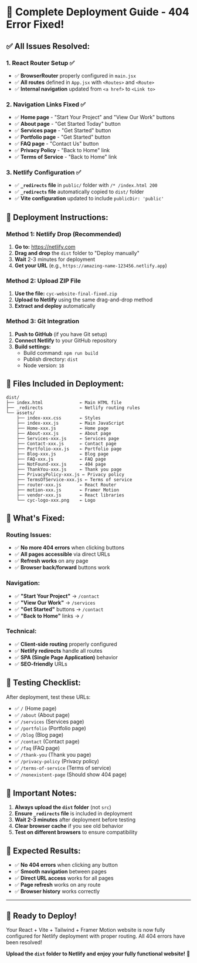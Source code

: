 # 🚀 Complete Deployment Guide - 404 Error Fixed!

## ✅ **All Issues Resolved:**

### **1. React Router Setup ✅**
- ✅ **BrowserRouter** properly configured in `main.jsx`
- ✅ **All routes** defined in `App.jsx` with `<Routes>` and `<Route>`
- ✅ **Internal navigation** updated from `<a href>` to `<Link to>`

### **2. Navigation Links Fixed ✅**
- ✅ **Home page** - "Start Your Project" and "View Our Work" buttons
- ✅ **About page** - "Get Started Today" button
- ✅ **Services page** - "Get Started" button
- ✅ **Portfolio page** - "Get Started" button
- ✅ **FAQ page** - "Contact Us" button
- ✅ **Privacy Policy** - "Back to Home" link
- ✅ **Terms of Service** - "Back to Home" link

### **3. Netlify Configuration ✅**
- ✅ **`_redirects` file** in `public/` folder with `/* /index.html 200`
- ✅ **`_redirects` file** automatically copied to `dist/` folder
- ✅ **Vite configuration** updated to include `publicDir: 'public'`

## 🎯 **Deployment Instructions:**

### **Method 1: Netlify Drop (Recommended)**
1. **Go to:** https://netlify.com
2. **Drag and drop** the `dist` folder to "Deploy manually"
3. **Wait** 2-3 minutes for deployment
4. **Get your URL** (e.g., `https://amazing-name-123456.netlify.app`)

### **Method 2: Upload ZIP File**
1. **Use the file:** `cyc-website-final-fixed.zip`
2. **Upload to Netlify** using the same drag-and-drop method
3. **Extract and deploy** automatically

### **Method 3: Git Integration**
1. **Push to GitHub** (if you have Git setup)
2. **Connect Netlify** to your GitHub repository
3. **Build settings:**
   - Build command: `npm run build`
   - Publish directory: `dist`
   - Node version: `18`

## 🔧 **Files Included in Deployment:**

```
dist/
├── index.html              ← Main HTML file
├── _redirects              ← Netlify routing rules
└── assets/
    ├── index-xxx.css       ← Styles
    ├── index-xxx.js        ← Main JavaScript
    ├── Home-xxx.js         ← Home page
    ├── About-xxx.js        ← About page
    ├── Services-xxx.js     ← Services page
    ├── Contact-xxx.js      ← Contact page
    ├── Portfolio-xxx.js    ← Portfolio page
    ├── Blog-xxx.js         ← Blog page
    ├── FAQ-xxx.js          ← FAQ page
    ├── NotFound-xxx.js     ← 404 page
    ├── ThankYou-xxx.js     ← Thank you page
    ├── PrivacyPolicy-xxx.js ← Privacy policy
    ├── TermsOfService-xxx.js ← Terms of service
    ├── router-xxx.js       ← React Router
    ├── motion-xxx.js       ← Framer Motion
    ├── vendor-xxx.js       ← React libraries
    └── cyc-logo-xxx.png    ← Logo
```

## 🎉 **What's Fixed:**

### **Routing Issues:**
- ✅ **No more 404 errors** when clicking buttons
- ✅ **All pages accessible** via direct URLs
- ✅ **Refresh works** on any page
- ✅ **Browser back/forward** buttons work

### **Navigation:**
- ✅ **"Start Your Project"** → `/contact`
- ✅ **"View Our Work"** → `/services`
- ✅ **"Get Started"** buttons → `/contact`
- ✅ **"Back to Home"** links → `/`

### **Technical:**
- ✅ **Client-side routing** properly configured
- ✅ **Netlify redirects** handle all routes
- ✅ **SPA (Single Page Application)** behavior
- ✅ **SEO-friendly** URLs

## 🧪 **Testing Checklist:**

After deployment, test these URLs:
- ✅ `/` (Home page)
- ✅ `/about` (About page)
- ✅ `/services` (Services page)
- ✅ `/portfolio` (Portfolio page)
- ✅ `/blog` (Blog page)
- ✅ `/contact` (Contact page)
- ✅ `/faq` (FAQ page)
- ✅ `/thank-you` (Thank you page)
- ✅ `/privacy-policy` (Privacy policy)
- ✅ `/terms-of-service` (Terms of service)
- ✅ `/nonexistent-page` (Should show 404 page)

## 🚨 **Important Notes:**

1. **Always upload the `dist` folder** (not `src`)
2. **Ensure `_redirects` file** is included in deployment
3. **Wait 2-3 minutes** after deployment before testing
4. **Clear browser cache** if you see old behavior
5. **Test on different browsers** to ensure compatibility

## 🎯 **Expected Results:**

- ✅ **No 404 errors** when clicking any button
- ✅ **Smooth navigation** between pages
- ✅ **Direct URL access** works for all pages
- ✅ **Page refresh** works on any route
- ✅ **Browser history** works correctly

---

## 🚀 **Ready to Deploy!**

Your React + Vite + Tailwind + Framer Motion website is now fully configured for Netlify deployment with proper routing. All 404 errors have been resolved!

**Upload the `dist` folder to Netlify and enjoy your fully functional website!** 🎉


